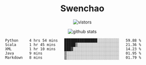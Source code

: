 <h1 align="center">Swenchao</h3>

<p align="center">
  <img src="https://visitor-badge.glitch.me/badge?page_id=swenchao" alt="vistors" />
</p>

<p align="center">
  <img src="https://github-readme-stats.vercel.app/api?username=Swenchao&count_private=true&show_icons=true&theme=vue-dark&hide_title=true" alt="github stats" />
</p>

<!--START_SECTION:waka-->
```text
Python     4 hrs 54 mins   ███████████████░░░░░░░░░░   59.88 % 
Scala      1 hr 45 mins    █████▒░░░░░░░░░░░░░░░░░░░   21.36 % 
XML        1 hr 10 mins    ███▓░░░░░░░░░░░░░░░░░░░░░   14.23 % 
Java       9 mins          ▒░░░░░░░░░░░░░░░░░░░░░░░░   01.95 % 
Markdown   8 mins          ▒░░░░░░░░░░░░░░░░░░░░░░░░   01.79 % 
```
<!--END_SECTION:waka-->
